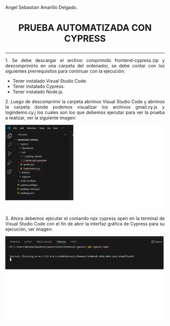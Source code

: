 Angel Sebastian Amarillo Delgado.

# <p align="center"> **PRUEBA AUTOMATIZADA CON CYPRESS** </p>
______
<p style="text-align: justify;">1. Se debe descargar el archivo comprimido frontend-cypress.zip y descomprimirlo en una carpeta del ordenador, se debe contar con los siguientes prerrequisitos para continuar con la ejecución: </p>

- Tener instalado Visual Studio Code.
- Tener instalado Cypress.
- Tener instalado Node.js.

<p style="text-align: justify;">2. Luego de descomprimir la carpeta abrimos Visual Studio Code y abrimos la carpeta donde podemos visualizar los archivos gmail.cy.js y logindemo.cy.j los cuales son los que debemos ejecutar para ver la prueba a realizar, ver la siguiente imagen: </p>

<p align="center">
  <img src="/Frontend_Cypress/Imagenes/archivos.png">
</p>
<p style="text-align: justify;">3. Ahora debemos ejecutar el comando npx cypress open en la terminal de Visual Studio Code con el fin de abrir la interfaz gráfica de Cypress para su ejecución, ver imagen: </p>

<p align="center">
  <img src="/Frontend_Cypress/Imagenes/coman_consol.png">
</p>
